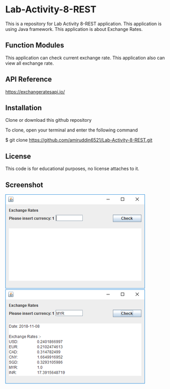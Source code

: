 # Lab-Activity-8-REST

This is a repository for Lab Activity 8-REST application. This application is using Java framework. This application is about Exchange Rates. 

## Function Modules

This application can check current exchange rate. This application also can view all exchange rate.

## API Reference

https://exchangeratesapi.io/

## Installation

Clone or download this github repository

To clone, open your terminal and enter the following command

$ git clone https://github.com/amiruddin6521/Lab-Activity-8-REST.git

## License

This code is for educational purposes, no license attaches to it.

## Screenshot

![alt text](https://github.com/amiruddin6521/Lab-Activity-8-REST/blob/master/screenshot/1.png)
![alt text](https://github.com/amiruddin6521/Lab-Activity-8-REST/blob/master/screenshot/2.png)
